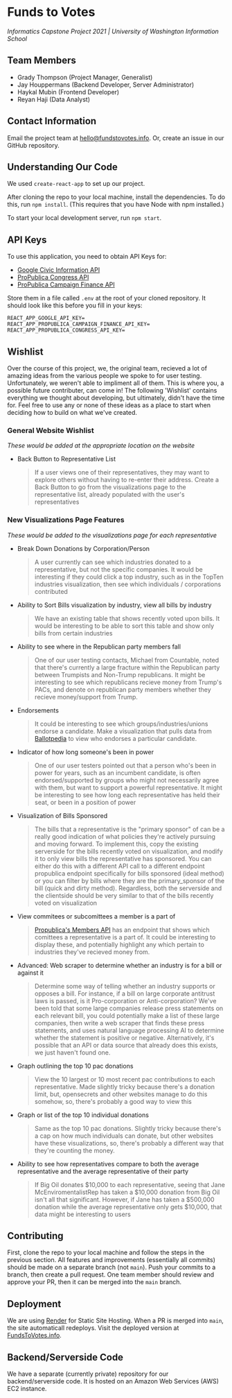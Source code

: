 # Funds to Votes
_Informatics Capstone Project 2021 | University of Washington Information School_

## Team Members
- Grady Thompson (Project Manager, Generalist)
- Jay Houppermans (Backend Developer, Server Administrator)
- Haykal Mubin (Frontend Developer)
- Reyan Haji (Data Analyst)

## Contact Information

Email the project team at hello@fundstovotes.info. Or, create an issue in our GitHub repository.

## Understanding Our Code

We used `create-react-app` to set up our project.

After cloning the repo to your local machine, install the dependencies. To do this, run `npm install`. (This requires that you have Node with npm installed.)

To start your local development server, run `npm start`.

## API Keys

To use this application, you need to obtain API Keys for: 

- [Google Civic Information API](https://developers.google.com/civic-information/docs/using_api#APIKey)
- [ProPublica Congress API](https://www.propublica.org/datastore/api/propublica-congress-api)
- [ProPublica Campaign Finance API](https://www.propublica.org/datastore/api/campaign-finance-api)

Store them in a file called `.env` at the root of your cloned repository. It should look like this before you fill in your keys:
```
REACT_APP_GOOGLE_API_KEY=
REACT_APP_PROPUBLICA_CAMPAIGN_FINANCE_API_KEY=
REACT_APP_PROPUBLICA_CONGRESS_API_KEY=
```

## Wishlist 

Over the course of this project, we, the original team, recieved a lot of amazing ideas from the various people we spoke to for user testing. Unfortunately, we weren't able to impliment all of them. This is where you, a possible future contributer, can come in! The following 'Wishlist' contains everything we thought about developing, but ultimately, didn't have the time for. Feel free to use any or none of these ideas as a place to start when deciding how to build on what we've created. 

### General Website Wishlist
*These would be added at the appropriate location on the website* 

- Back Button to Representative List
    > If a user views one of their representatives, they may want to explore others without having to re-enter their address. Create a Back Button to go from the visualizations page to the representative list, already populated with the user's representatives


### New Visualizations Page Features
*These would be added to the visualizations page for each representative*
- Break Down Donations by Corporation/Person
    > A user currently can see which industries donated to a representative, but not the specific companies. It would be interesting if they could click a top industry, such as in the TopTen industries visualization, then see which individuals / corporations contributed
- Ability to Sort Bills visualization by industry, view all bills by industry
    > We have an existing table that shows recently voted upon bills. It would be interesting to be able to sort this table and show only bills from certain industries
- Ability to see where in the Republican party members fall
    > One of our user testing contacts, Michael from Countable, noted that there's currently a large fracture within the Republican party between Trumpists and Non-Trump republicans. It might be interesting to see which republicans recieve money from Trump's PACs, and denote on republican party members whether they recieve money/support from Trump. 
- Endorsements 
    > It could be interesting to see which groups/industries/unions endorse a candidate. Make a visualization that pulls data from [Ballotpedia](https://ballotpedia.org/United_States_Congress_elections,_2020)  to view who endorses a particular candidate.
- Indicator of how long someone's been in power
    > One of our user testers pointed out that a person who's been in power for years, such as an incumbent candidate, is often endorsed/supported by groups who might not necessarily agree with them, but want to support a powerful representative. It might be interesting to see how long each representative has held their seat, or been in a position of power
- Visualization of Bills Sponsored
    > The bills that a representative is the "primary sponsor" of can be a really good indication of what policies they're actively pursuing and moving forward. To implement this, copy the existing serverside for the bills recently voted on visualization, and modify it to only view bills the representative has sponsored. You can either do this with a different API call to a different endpoint propublica endpoint specifically for bills sponsored (ideal method) or you can filter by bills where they are the primary_sponsor of the bill (quick and dirty method). Regardless, both the serverside and the clientside should be very similar to that of the bills recently voted on visualization
- View commitees or subcomittees a member is a part of
    > [Propublica's Members API](https://projects.propublica.org/api-docs/congress-api/members/) has an endpoint that shows which comittees a representative is a part of. It could be interesting to display these, and potentially highlight any which pertain to industries they've recieved money from. 
- Advanced: Web scraper to determine whether an industry is for a bill or against it
    > Determine some way of telling whether an industry supports or opposes a bill. For instance, if a bill on large corporate antitrust laws is passed, is it Pro-corporation or Anti-corporation? We've been told that some large companies release press statements on each relevant bill, you could potentially make a list of these large companies, then write a web scraper that finds these press statements, and uses natural language processing AI to determine whether the statement is positive or negative. Alternatively, it's possible that an API or data source that already does this exists, we just haven't found one.
- Graph outlining the top 10 pac donations
    > View the 10 largest or 10 most recent pac contributions to each representative. Made slightly tricky because there's a donation limit, but, opensecrets and other websites manage to do this somehow, so, there's probably a good way to view this
- Graph or list of the top 10 individual donations
    > Same as the top 10 pac donations. Slightly tricky because there's a cap on how much individuals can donate, but other websites have these visualizations, so, there's probably a different way that they're counting the money. 
- Ability to see how representatives compare to both the average representative and the average representative of their party
    > If Big Oil donates $10,000 to each representative, seeing that Jane McEnviromentalistRep has taken a $10,000 donation from Big Oil isn't all that significant. However, if Jane has taken a $500,000 donation while the average representative only gets $10,000, that data might be interesting to users


## Contributing

First, clone the repo to your local machine and follow the steps in the previous section. All features and improvements (essentially all commits) should be made on a separate branch (not `main`). Push your commits to a branch, then create a pull request. One team member should review and approve your PR, then it can be merged into the `main` branch.

## Deployment

We are using [Render](https://render.com) for Static Site Hosting. When a PR is merged into `main`, the site automaticall redeploys. Visit the deployed version at [FundsToVotes.info](https://www.fundstovotes.info).

## Backend/Serverside Code

We have a separate (currently private) repository for our backend/serverside code. It is hosted on an Amazon Web Services (AWS) EC2 instance.
